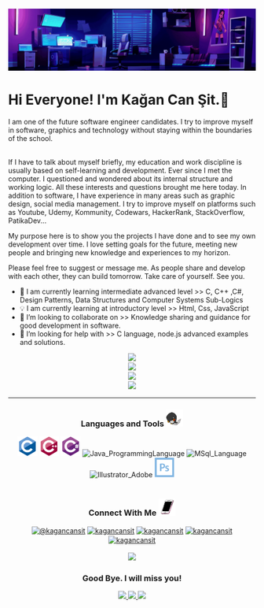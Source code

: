 ![banner](https://github.com/KaganCanSit/KaganCanSit/blob/master/Work%2C%20develop%20and%20share%20to%20build%20tomorrow.%20Even%20a%20snowflake%20can%20make%20a%20big%20difference..gif)

<div align="left" class="header_personelinfo">
  <h1> Hi Everyone! I'm Kağan Can Şit.👋 </h1>
  I am one of the future software engineer candidates. I try to improve myself in software, graphics and technology without staying within the boundaries of the school. <br><br>

  If I have to talk about myself briefly, my education and work discipline is usually based on self-learning and development. Ever since I met the computer. I questioned and wondered about its internal structure and working logic. All these interests and questions brought me here today. In addition to software, I have experience in many areas such as graphic design, social media management. I try to improve myself on platforms such as Youtube, Udemy, Kommunity, Codewars, HackerRank, StackOverflow, PatikaDev...<br>

  My purpose here is to show you the projects I have done and to see my own development over time. I love setting goals for the future, meeting new people and bringing new      knowledge and experiences to my horizon.

  Please feel free to suggest or message me. As people share and develop with each other, they can build tomorrow. Take care of yourself. See you.
    
  - 🚀 I am currently learning intermediate advanced level >> C, C++ ,C#, Design Patterns, Data Structures and Computer Systems Sub-Logics
  - 💡 I am currently learning at introductory level >> Html, Css, JavaScript
  - 🧠 I’m looking to collaborate on >> Knowledge sharing and guidance for good development in software.
  - 💭 I’m looking for help with >> C language, node.js advanced examples and solutions.
</div>

<div align="center" class="github_stats">
  <img src= "https://github-readme-stats.vercel.app/api/top-langs/?username=kagancansit&hide=html,css,java,shaderlab,kotlin,hlsl&theme=radical"><br>
  <img src="https://github-readme-stats.vercel.app/api?username=kagancansit&show_icons=true&theme=radical"><br>
  <img src="https://github-readme-streak-stats.herokuapp.com/?user=kagancansit&show_icons=true&locale=en&layout=compact&theme=radical&line_height=0"/><br>
  <img src="https://activity-graph.herokuapp.com/graph?username=kagancansit&theme=redical">
</div>

<hr>
<div align="center" class="tools">
  <h3>Languages and Tools
    <img src="https://github.com/KaganCanSit/KaganCanSit/blob/master/Laptop.gif" width="35" height="35">
  </h3>
  <img src="https://raw.githubusercontent.com/devicons/devicon/master/icons/c/c-original.svg" alt="C_ProgrammingLanguage" width="40" height="40"/>
  <img src="https://raw.githubusercontent.com/devicons/devicon/master/icons/cplusplus/cplusplus-original.svg" alt="C++_ProgrammingLanguage" width="40" height="40">
  <img src="https://raw.githubusercontent.com/devicons/devicon/master/icons/csharp/csharp-original.svg" alt="C#_ProgrammingLanguage" width="40" height="40"/>
  <img src="https://cdn.jsdelivr.net/gh/devicons/devicon/icons/java/java-original-wordmark.svg" alt="Java_ProgrammingLanguage" width="40" height="40" />
  <img src="https://www.svgrepo.com/show/303229/microsoft-sql-server-logo.svg" alt="MSql_Language" width="40" height="40"/>
  <img src="https://www.vectorlogo.zone/logos/adobe_illustrator/adobe_illustrator-icon.svg" alt="Illustrator_Adobe" width="40" height="40"/>   
  <img src="https://raw.githubusercontent.com/devicons/devicon/master/icons/photoshop/photoshop-line.svg" alt="Photoshop_Adobe" width="40" height="40"/>
</div>
<br>

<div align="center" class="connect">
  <h3>Connect With Me
    <img src="https://github.com/KaganCanSit/KaganCanSit/blob/master/Phone.gif" width="35" height="35">
  </h3>
  <a href="mailto:kagancansit@hotmail.com" target="blank"><img align="center" src="https://cdn-icons-png.flaticon.com/512/732/732223.png" alt="@kagancansit" width="32" height="32" /></a>
  <a href="https://twitter.com/kagancansit" target="blank"><img align="center" src="https://raw.githubusercontent.com/rahuldkjain/github-profile-readme-generator/master/src/images/icons/Social/twitter.svg" alt="kagancansit" width="32" height="32" /></a>
  <a href="https://linkedin.com/in/kagancansit" target="blank"><img align="center" src="https://raw.githubusercontent.com/rahuldkjain/github-profile-readme-generator/master/src/images/icons/Social/linked-in-alt.svg" alt="kagancansit" width="32" height="32" /></a>
  <a href="https://instagram.com/kagancansit" target="blank"><img align="center" src="https://raw.githubusercontent.com/rahuldkjain/github-profile-readme-generator/master/src/images/icons/Social/instagram.svg" alt="kagancansit" width="32" height="32" /></a>
  <a href="https://www.behance.net/kagancansit" target="blank"><img align="center" src="https://raw.githubusercontent.com/rahuldkjain/github-profile-readme-generator/master/src/images/icons/Social/behance.svg" alt="kagancansit" width="32" height="32" /></a>
</div>
<br>

<div align="center">
  <img src="https://media2.giphy.com/media/Ts4Tt40LvVD0s/giphy.gif?cid=ecf05e47z7635tt2v7jrmxanx4uvn6ky7g5i21mfwuxiyc8c&rid=giphy.gif&ct=g">
  <h3>Good Bye. I will miss you!</h3>
</div>

<div align="center" class="github">
  <a href="https://github.com/kagancansit">
    <img src="https://badges.pufler.dev/visits/yasinkya/yasinkya?style=flat-square&color=black&logo=github">
  </a>
  <a href="https://github.com/kagancansit?tab=repositories">
    <img src="https://badges.pufler.dev/repos/yasinkya?style=flat-square&color=black&logo=github">
  </a>
<a href="https://github.com/kagancansit"><img src="https://img.shields.io/github/followers/yasinkya?style=social"></a>
</div>
